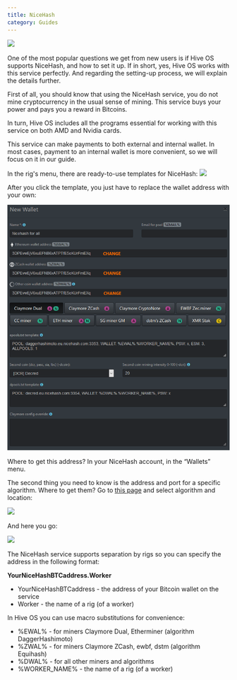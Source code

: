 ```yaml
---
title: NiceHash
category: Guides
---
```


<img src="http://forum.hiveos.farm/uploads/editor/vp/1fs7ux2lalf8.png">

One of the most popular questions we get from new users is if Hive OS supports NiceHash, and how to set it up.
If in short, yes, Hive OS works with this service perfectly.
And regarding the setting-up process, we will explain the details further.

First of all, you should know that using the NiceHash service, you do not mine cryptocurrency in the usual sense of mining. This service buys your power and pays you a reward in Bitcoins.

In turn, Hive OS includes all the programs essential for working with this service on both AMD and Nvidia cards.

This service can make payments to both external and internal wallet. In most cases, payment to an internal wallet is more convenient, so we will focus on it in our guide.

In the rig's menu, there are ready-to-use templates for NiceHash:
<img src="https://forum.hiveos.farm/uploads/editor/ua/iq1dhcc4nq6u.png">

After you click the template, you just have to replace the wallet address with your own:

<img
  src="https://github.com/minershive/hiveon-kb/raw/master/images/nice/6n0vbcqy513e.png?sanitize=true" data-canonical-src="https://github.com/minershive/hiveon-kb/raw/master/images/nice/6n0vbcqy513e.png"
  />

Where to get this address? In your NiceHash account, in the “Wallets” menu.

The second thing you need to know is the address and port for a specific algorithm.
Where to get them? Go to [this page](https://www.nicehash.com/stratum-generator) and select algorithm and location:

<img
  src="https://github.com/minershive/hiveon-kb/raw/master/images\nice\Screenshot_15.png?sanitize=true" data-canonical-src="https://github.com/minershive/hiveon-kb/raw/master/images\nice\Screenshot_15.png"
  />

And here you go:

<img
  src="https://github.com/minershive/hiveon-kb/raw/master/images\nice\Screenshot_16.png?sanitize=true" data-canonical-src="https://github.com/minershive/hiveon-kb/raw/master/images\nice\Screenshot_16.png"
  />

The NiceHash service supports separation by rigs so you can specify the address in the following format:

**YourNiceHashBTCaddress.Worker**

- YourNiceHashBTCaddress - the address of your Bitcoin wallet on the service
- Worker - the name of a rig (of a worker)

In Hive OS you can use macro substitutions for convenience:
- %EWAL% - for miners Claymore Dual, Etherminer (algorithm DaggerHashimoto)
- %ZWAL% - for miners Claymore ZCash, ewbf, dstm (algorithm Equihash)
- %DWAL% - for all other miners and algorithms
- %WORKER_NAME% - the name of a rig (of a worker)
